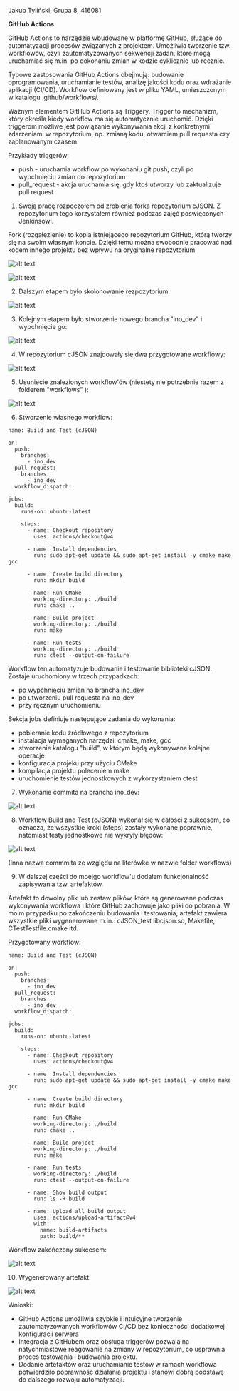 Jakub Tyliński, Grupa 8, 416081

**GitHub Actions**

GitHub Actions to narzędzie wbudowane w platformę GitHub, służące do automatyzacji procesów związanych z projektem. Umożliwia tworzenie tzw. workflowów, czyli zautomatyzowanych sekwencji zadań, które mogą uruchamiać się m.in. po dokonaniu zmian w kodzie cyklicznie lub ręcznie.

Typowe zastosowania GitHub Actions obejmują: budowanie oprogramowania, uruchamianie testów, analizę jakości kodu oraz wdrażanie aplikacji (CI/CD). Workflow definiowany jest w pliku YAML, umieszczonym w katalogu .github/workflows/.

Ważnym elementem GitHub Actions są Triggery. Trigger to mechanizm, który określa kiedy workflow ma się automatycznie uruchomić. Dzięki triggerom możliwe jest powiązanie wykonywania akcji z konkretnymi zdarzeniami w repozytorium, np. zmianą kodu, otwarciem pull requesta czy zaplanowanym czasem.

Przykłady triggerów:

- push - uruchamia workflow po wykonaniu git push, czyli po wypchnięciu zmian do repozytorium
- pull_request - akcja uruchamia się, gdy ktoś utworzy lub zaktualizuje pull request

1. Swoją pracę rozpoczołem od zrobienia forka repozytorium cJSON. Z repozytorium tego korzystałem również podczas zajęć poswięconych Jenkinsowi.

Fork (rozgałęzienie) to kopia istniejącego repozytorium GitHub, którą tworzy się na swoim własnym koncie. Dzięki temu można swobodnie pracować nad kodem innego projektu bez wpływu na oryginalne repozytorium

![alt text](image1.png)

![alt text](image2.png)

2. Dalszym etapem było skolonowanie rezpozytorium:

![alt text](image3.png)

3. Kolejnym etapem było stworzenie nowego brancha "ino_dev" i wypchnięcie go:

![alt text](image4.png)

4. W repozytorium cJSON znajdowały się dwa przygotowane workflowy:

![alt text](image5.png)

5. Usuniecie znalezionych workflow'ów (niestety nie potrzebnie razem z folderem "workflows" ):

![alt text](image6.png)

6. Stworzenie własnego workflow:

```
name: Build and Test (cJSON)

on:
  push:
    branches:
      - ino_dev
  pull_request:
    branches:
      - ino_dev
  workflow_dispatch:

jobs:
  build:
    runs-on: ubuntu-latest

    steps:
      - name: Checkout repository
        uses: actions/checkout@v4

      - name: Install dependencies
        run: sudo apt-get update && sudo apt-get install -y cmake make gcc

      - name: Create build directory
        run: mkdir build

      - name: Run CMake
        working-directory: ./build
        run: cmake ..

      - name: Build project
        working-directory: ./build
        run: make

      - name: Run tests
        working-directory: ./build
        run: ctest --output-on-failure
```

Workflow ten automatyzuje budowanie i testowanie biblioteki cJSON. Zostaje uruchomiony w trzech przypadkach:

- po wypchnięciu zmian na brancha ino_dev
- po utworzeniu pull requesta na ino_dev
- przy ręcznym uruchomieniu 

Sekcja jobs definiuje następujące zadania do wykonania:

- pobieranie kodu źródłowego z repozytorium
- instalacja wymaganych narzędzi: cmake, make, gcc
- stworzenie katalogu "build", w którym będą wykonywane kolejne operacje
- konfiguracja projeku przy użyciu CMake
- kompilacja projektu poleceniem make 
- uruchomienie testów jednostkowych z wykorzystaniem ctest

7. Wykonanie commita na brancha ino_dev:

![alt text](image7.png)

8. Workflow Build and Test (cJSON) wykonał się w całości z sukcesem, co oznacza, że wszystkie kroki (steps) zostały wykonane poprawnie, natomiast testy jednostkowe nie wykryły błędów:

![alt text](image8.png)

(Inna nazwa commmita ze względu na literówke w nazwie folder workflows)

9. W dalszej części do moejgo workflow'u dodałem funkcjonalność zapisywania tzw. artefaktów. 

Artefakt to dowolny plik lub zestaw plików, które są generowane podczas wykonywania workflowa i które GitHub zachowuje jako pliki do pobrania. W moim przypadku po zakończeniu budowania i testowania, artefakt zawiera wszystkie pliki wygenerowane m.in.: cJSON_test libcjson.so, Makefile, CTestTestfile.cmake itd.

Przygotowany workflow:

```
name: Build and Test (cJSON)

on:
  push:
    branches:
      - ino_dev
  pull_request:
    branches:
      - ino_dev
  workflow_dispatch:

jobs:
  build:
    runs-on: ubuntu-latest

    steps:
      - name: Checkout repository
        uses: actions/checkout@v4

      - name: Install dependencies
        run: sudo apt-get update && sudo apt-get install -y cmake make gcc

      - name: Create build directory
        run: mkdir build

      - name: Run CMake
        working-directory: ./build
        run: cmake ..

      - name: Build project
        working-directory: ./build
        run: make

      - name: Run tests
        working-directory: ./build
        run: ctest --output-on-failure

      - name: Show build output
        run: ls -R build

      - name: Upload all build output
        uses: actions/upload-artifact@v4
        with:
          name: build-artifacts
          path: build/**
```

Workflow zakończony sukcesem:

![alt text](image9.png)

10. Wygenerowany artefakt:

![alt text](image10.png)

Wnioski:

- GitHub Actions umożliwia szybkie i intuicyjne tworzenie zautomatyzowanych workflowów CI/CD bez konieczności dodatkowej konfiguracji serwera
- Integracja z GitHubem oraz obsługa triggerów pozwala na natychmiastowe reagowanie na zmiany w repozytorium, co usprawnia proces testowania i budowania projektu.
- Dodanie artefaktów oraz uruchamianie testów w ramach workflowa potwierdziło poprawność działania projektu i stanowi dobrą podstawę do dalszego rozwoju automatyzacji.
